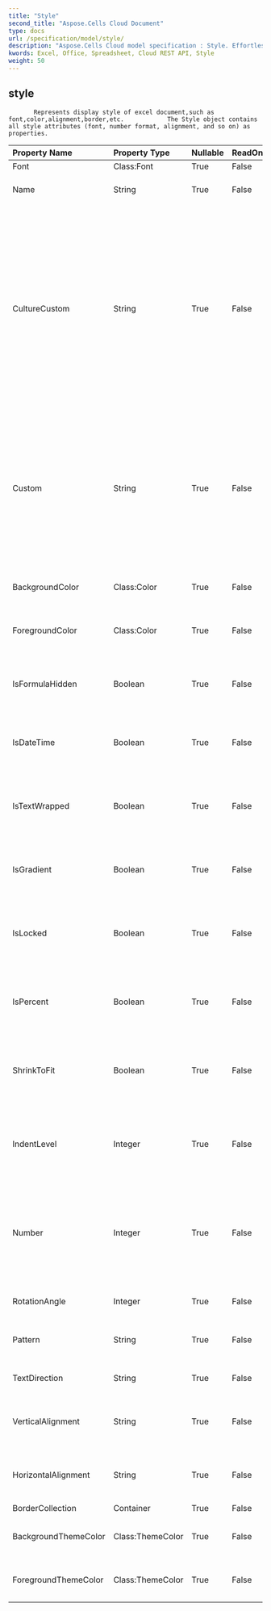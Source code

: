 ```yaml
---
title: "Style"
second_title: "Aspose.Cells Cloud Document"
type: docs
url: /specification/model/style/
description: "Aspose.Cells Cloud model specification : Style. Effortlessly handle Excel and other spreadsheet documents with features like opening, generating, editing, splitting, merging, comparing, and converting."
kwords: Excel, Office, Spreadsheet, Cloud REST API, Style
weight: 50
---
```


## **style**

           Represents display style of excel document,such as font,color,alignment,border,etc.            The Style object contains all style attributes (font, number format, alignment, and so on) as properties.            

| Property Name | Property Type | Nullable |  ReadOnly | DefaultValue | Description | 
| :- | :- | :- |:- |  :- | :- |
| Font | Class:Font | True |  False |  | Gets a  object.  |  
| Name | String | True |  False |  | Gets or sets the name of the style.  |  
| CultureCustom | String | True |  False |  | Gets and sets the culture-dependent pattern string for number format.            If no number format has been set for this object, null will be returned.            If number format is builtin, the pattern string corresponding to the builtin number will be returned.  |  
| Custom | String | True |  False |  | Represents the custom number format string of this style object.            If the custom number format is not set(For example, the number format is builtin), "" will be returned.  |  
| BackgroundColor | Class:Color | True |  False |  | Gets or sets a style's background color.  |  
| ForegroundColor | Class:Color | True |  False |  | Gets or sets a style's foreground color.  |  
| IsFormulaHidden | Boolean | True |  False |  | Represents if the formula will be hidden when the worksheet is protected.  |  
| IsDateTime | Boolean | True |  False |  | Indicates whether the number format is a date format.  |  
| IsTextWrapped | Boolean | True |  False |  | Gets or sets a value indicating whether the text within a cell is wrapped.  |  
| IsGradient | Boolean | True |  False |  | Indicates whether the cell shading is a gradient pattern.  |  
| IsLocked | Boolean | True |  False |  | Gets or sets a value indicating whether a cell can be modified or not.  |  
| IsPercent | Boolean | True |  False |  | Indicates whether the number format is a percent format.  |  
| ShrinkToFit | Boolean | True |  False |  | Represents if text automatically shrinks to fit in the available column width.  |  
| IndentLevel | Integer | True |  False |  | Represents the indent level for the cell or range. Can only be an integer from 0 to 250.  |  
| Number | Integer | True |  False |  | Gets or sets the display format of numbers and dates. The formatting patterns are different for different regions.  |  
| RotationAngle | Integer | True |  False |  | Represents text rotation angle.  |  
| Pattern | String | True |  False |  | Gets or sets the cell background pattern type.  |  
| TextDirection | String | True |  False |  | Represents text reading order.  |  
| VerticalAlignment | String | True |  False |  | Gets or sets the vertical alignment type of the text in a cell.  |  
| HorizontalAlignment | String | True |  False |  | Gets or sets the horizontal alignment type of the text in a cell.  |  
| BorderCollection | Container | True |  False |  |  |  
| BackgroundThemeColor | Class:ThemeColor | True |  False |  | Gets and sets the background theme color.  |  
| ForegroundThemeColor | Class:ThemeColor | True |  False |  | Gets and sets the foreground theme color.  |  

